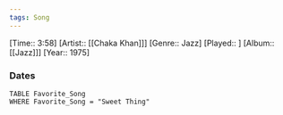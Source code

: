 ```yaml
---
tags: Song  
---
```

[Time:: 3:58]
[Artist:: [[Chaka Khan]]]
[Genre:: Jazz]
[Played:: ]
[Album:: [[Jazz]]]
[Year:: 1975]
### Dates
````dataview
TABLE Favorite_Song
WHERE Favorite_Song = "Sweet Thing"
````